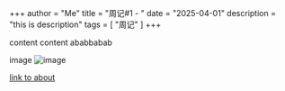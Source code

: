 +++
author = "Me"
title = "周记#1 - "
date = "2025-04-01"
description = "this is description"
tags = [
    "周记"
]
+++

content content ababbabab

image ![image](/images/favicon.png)

[link to about](/about)